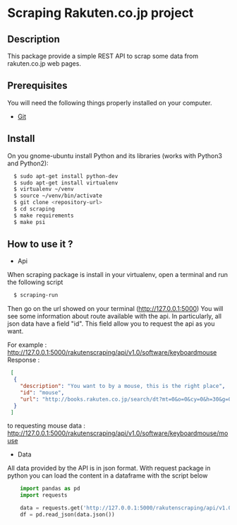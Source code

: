 # Scraping Rakuten.co.jp project

## Description

This package provide a simple REST API to scrap some data
from rakuten.co.jp web pages.

## Prerequisites

You will need the following things properly installed on your computer.

* [Git](http://git-scm.com/)

## Install

On you gnome-ubuntu install Python and its libraries (works with Python3 and Python2):

```sh
  $ sudo apt-get install python-dev
  $ sudo apt-get install virtualenv
  $ virtualenv ~/venv
  $ source ~/venv/bin/activate
  $ git clone <repository-url>
  $ cd scraping
  $ make requirements
  $ make psi
```
## How to use it ?

- Api

When scraping package is install in your virtualenv, open a terminal and run the following script

```sh
  $ scraping-run
```
Then go on the url showed on your terminal (http://127.0.0.1:5000)
You will see some information about route available with the api. 
In particularly, all json data have a field "id". This field allow you to request the api as you want.

For example : http://127.0.0.1:5000/rakutenscraping/api/v1.0/software/keyboardmouse
    Response :
```json
 [
  {
    "description": "You want to by a mouse, this is the right place", 
    "id": "mouse", 
    "url": "http://books.rakuten.co.jp/search/dt?mt=0&o=0&cy=0&h=30&g=004322001&e=0&v=2&spv=2&s=1&sv=30"
  }
 ]
```
to requesting mouse data : http://127.0.0.1:5000/rakutenscraping/api/v1.0/software/keyboardmouse/mouse

- Data

All data provided by the API is in json format. With request package in python you can load the content
in a dataframe with the script below

```py
    import pandas as pd
    import requests

    data = requests.get('http://127.0.0.1:5000/rakutenscraping/api/v1.0/software/keyboardmouse/mouse')
    df = pd.read_json(data.json())
```
